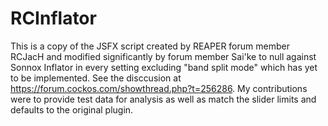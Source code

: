 # RCInflator

This is a copy of the JSFX script created by REAPER forum member RCJacH and modified significantly by forum member Sai'ke to null against Sonnox Inflator in every setting excluding "band split mode" which has yet to be implemented. See the disccusion at https://forum.cockos.com/showthread.php?t=256286. My contributions were to provide test data for analysis as well as match the slider limits and defaults to the original plugin.
